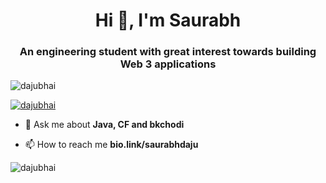 <h1 align="center">Hi 👋, I'm Saurabh</h1>
<h3 align="center">An engineering student with great interest towards building Web 3 applications</h3>

<p align="left"> <img src="https://komarev.com/ghpvc/?username=saurabhdaju&label=Profile%20views&color=0e75b6&style=flat" alt="dajubhai" /> </p>

<p align="left"> <a href="https://twitter.com/saurabhdaju" target="blank"><img src="https://img.shields.io/twitter/follow/saurabhdaju?logo=twitter&style=for-the-badge" alt="dajubhai" /></a> </p>

- 💬 Ask me about **Java, CF and bkchodi**

- 📫 How to reach me **bio.link/saurabhdaju**


<p><img align="center" src="https://github-readme-stats.vercel.app/api/top-langs?username=saurabhdaju&show_icons=true&locale=en&layout=compact" alt="dajubhai" /></p>
